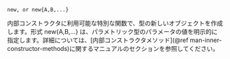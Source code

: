 ```
new, or new{A,B,...}
```

内部コンストラクタに利用可能な特別な関数で、型の新しいオブジェクトを作成します。形式 new{A,B,...} は、パラメトリック型のパラメータの値を明示的に指定します。詳細については、[内部コンストラクタメソッド](@ref man-inner-constructor-methods)に関するマニュアルのセクションを参照してください。
